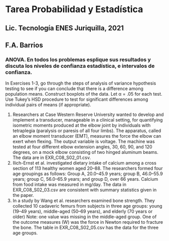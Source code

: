 # Tarea Probabilidad y Estadística  
## Lic. Tecnología ENES Juriquilla, 2021  
## F.A. Barrios  
### ANOVA. En todos los problemas esplique sus resultados y discuta los niveles de confianza estadística, e intervalos de confianza.  

In Exercises 1-3, go through the steps of analysis of variance hypothesis testing to see if you can conclude that there is a difference among population means. Construct boxplots of the data. Let α = .05 for each test. Use Tukey’s HSD procedure to test for significant differences among individual pairs of means (if appropriate).  
1. Researchers at Case Western Reserve University wanted to develop and implement a transducer, manageable in a clinical setting, for quantifying isometric moments produced at the elbow joint by individuals with tetraplegia (paralysis or paresis of all four limbs). The apparatus, called an elbow moment transducer (EMT), measures the force the elbow can exert when flexing. The output variable is voltage. The machine was tested at four different elbow extension angles, 30, 60, 90, and 120 degrees, on a mock elbow consisting of two hinged aluminum beams. The data are in EXR_C08_S02_01.csv.  
2. Ilich-Ernst et al. investigated dietary intake of calcium among a cross section of 113 healthy women aged 20–88. The researchers formed four age groupings as follows: Group A, 20.0–45.9 years; group B, 46.0–55.9 years; group C, 56.0–65.9 years; and group D, over 66 years. Calcium from food intake was measured in mg/day. The data in EXR_C08_S02_03.csv are consistent with summary statistics given in the paper.  
3. In a study by Wang et al. researchers examined bone strength. They collected 10 cadaveric femurs from subjects in three age groups: young (19–49 years), middle-aged (50–69 years), and elderly (70 years or older) Note: one value was missing in the middle-aged group. One of the outcome measures (W) was the force in Newton required to fracture the bone. The table in EXR_C08_S02_05.csv has the data for the three age groups.  
